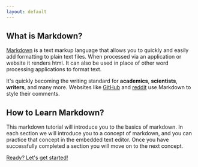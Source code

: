 ```yaml
---
layout: default
---
```

## What is Markdown?

[Markdown](https://daringfireball.net/projects/markdown/) is a text markup language that allows you to quickly and easily add formatting to plain text files. When processed via an application or website it renders html. It can also be used in place of other word processing applications to format text.

 It's quickly becoming the writing standard for
**academics**, **scientists**, **writers**,
and many more.  Websites like [GitHub](https://www.github.com) and
[reddit](http://www.reddit.com) use Markdown to style their comments.


## How to Learn Markdown?
This markdown tutorial will introduce you to the basics of markdown. In each section we will introduce you to a concept of markdown, and you can practice that concept in the embedded text editor. Once you have successfully completed a section you will move on to the next concept.

<a class="btn btn-lg btn-success" href="{{ site.baseurl}}/lesson/1">Ready? Let's get started!</a>
